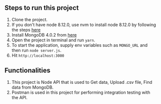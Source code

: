 
## Steps to run this project

1. Clone the project.
2. If you don't have node 8.12.0, use nvm to install node 8.12.0 by following the steps [here](https://gist.github.com/d2s/372b5943bce17b964a79)
3. Install MongoDB 4.0.2 from [here](https://www.mongodb.com/download-center#community)
4. Open the project in terminal and run `yarn`.
5. To start the application, supply env variables such as `MONGO_URL` and then run `node server.js`.
6. Hit `http://localhost:3000`

## Functionalities
1. This project is Node API  that is used to Get data, Upload .csv file, Find data from MongoDB.
2. Postman is used in this project for performing integration testing with the API.
